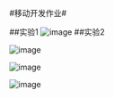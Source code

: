 #移动开发作业#

##实验1
 ![image](https://github.com/que123567/HelloWorld/blob/master/app/src/main/res/drawable/Hello.png)
##实验2

 ![image](https://github.com/que123567/Labs/blob/master/ThreeKindsOfLayout/app/src/main/res/drawable/layout1.png)
 
![image](https://github.com/que123567/Labs/blob/master/ThreeKindsOfLayout/app/src/main/res/drawable/layout2.png)
 
![image](https://github.com/que123567/Labs/blob/master/ThreeKindsOfLayout/app/src/main/res/drawable/layout3.png)
